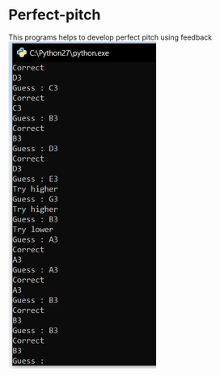 # Perfect-pitch
This programs helps to develop perfect pitch using feedback
![Screenshot](https://github.com/AkilaUyanwatta/Perfect-pitch/blob/master/SS.jpg)  
